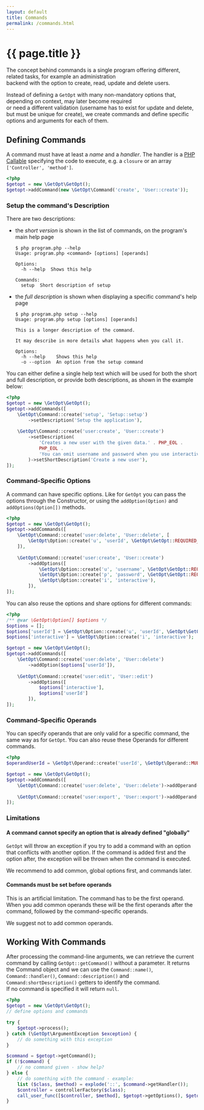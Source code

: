 ```yaml
---
layout: default
title: Commands
permalink: /commands.html
---
```

# {{ page.title }}

The concept behind commands is a single program offering different, related tasks, for example an administration  
backend with the option to create, read, update and delete users. 

Instead of defining a `GetOpt` with many non-mandatory options that, depending on context, may later become required  
or need a different validation (username has to exist for update and delete, but must be unique for create), 
we create commands and define specific options and arguments for each of them.

## Defining Commands

A command must have at least a _name_ and a _handler_. 
The handler is a [PHP Callable](http://php.net/manual/en/language.types.callable.php) 
specifying the code to execute, e.g. a `closure` or an array `['Controller', 'method']`.

```php
<?php
$getopt = new \GetOpt\GetOpt();
$getopt->addCommand(new \GetOpt\Command('create', 'User::create'));
```

### Setup the command's Description

There are two descriptions:

- the *short version* is shown in the list of commands, on the program's main help page
    ```console
    $ php program.php --help
    Usage: program.php <command> [options] [operands]
    
    Options:
      -h --help  Shows this help
      
    Commands:
      setup  Short description of setup
    ```

- the *full description* is shown when displaying a specific command's help page 
    ```console
    $ php program.php setup --help
    Usage: program.php setup [options] [operands]
    
    This is a longer description of the command.
    
    It may describe in more details what happens when you call it.
    
    Options:
      -h --help    Shows this help
      -o --option  An option from the setup command
    ```

You can either define a single help text which will be used for both the short and full description, 
or provide both descriptions, as shown in the example below:

```php
<?php
$getopt = new \GetOpt\GetOpt();
$getopt->addCommands([
    \GetOpt\Command::create('setup', 'Setup::setup')
        ->setDescription('Setup the application'),
        
    \GetOpt\Command::create('user:create', 'User::create')
        ->setDescription(
            'Creates a new user with the given data.' . PHP_EOL .
            PHP_EOL .
            'You can omit username and password when you use interactive mode.'
        )->setShortDescription('Create a new user'),
]);
```

### Command-Specific Options

A command can have specific options. Like for `GetOpt` you can pass the options through the Constructor, 
or using the `addOption(Option)` and `addOptions(Option[])` methods.

```php
<?php
$getopt = new \GetOpt\GetOpt();
$getopt->addCommands([
    \GetOpt\Command::create('user:delete', 'User::delete', [
        \GetOpt\Option::create('u', 'userId', \GetOpt\GetOpt::REQUIRED_ARGUMENT),
    ]),
    
    \GetOpt\Command::create('user:create', 'User::create')
        ->addOptions([
            \GetOpt\Option::create('u', 'username', \GetOpt\GetOpt::REQUIRED_ARGUMENT),
            \GetOpt\Option::create('p', 'password', \GetOpt\GetOpt::REQUIRED_ARGUMENT),
            \GetOpt\Option::create('i', 'interactive'),
        ]),
]);
```

You can also reuse the options and share options for different commands:

```php
<?php
/** @var \GetOpt\Option[] $options */
$options = [];
$options['userId'] = \GetOpt\Option::create('u', 'userId', \GetOpt\GetOpt::REQUIRED_ARGUMENT);
$options['interactive'] = \GetOpt\Option::create('i', 'interactive');

$getopt = new \GetOpt\GetOpt();
$getopt->addCommands([
    \GetOpt\Command::create('user:delete', 'User::delete')
        ->addOption($options['userId']),
        
    \GetOpt\Command::create('user:edit', 'User::edit')
        ->addOptions([
            $options['interactive'],
            $options['userId']
        ]),
]);
```

### Command-Specific Operands

You can specify operands that are only valid for a specific command, the same way as for `GetOpt`. You can also reuse
these Operands for different commands.

```php
<?php
$operandUserId = \GetOpt\Operand::create('userId', \GetOpt\Operand::MULTIPLE);

$getopt = new \GetOpt\GetOpt();
$getopt->addCommands([
    \GetOpt\Command::create('user:delete', 'User::delete')->addOperand($operandUserId),
    
    \GetOpt\Command::create('user:export', 'User::export')->addOperand($operandUserId),
]);
```

### Limitations

#### A command cannot specify an option that is already defined "globally"
 
`GetOpt` will throw an exception if you try to add a command with an option that conflicts with another option. 
If the command is added first and the option after, the exception will be thrown when the command is executed. 

We recommend to add common, global options first, and commands later.

#### Commands must be set before operands

This is an artificial limitation. The command has to be the first operand. When you add common operands these will be
the first operands after the command, followed by the command-specific operands. 

We suggest not to add common operands.

## Working With Commands

After processing the command-line arguments, we can retrieve the current command by calling `GetOpt::getCommand()` 
without a parameter. It returns the Command object and we can use the `Command::name()`, `Command::handler()`,
`Command::description()` and `Command:shortDescription()` getters to identify the command.  
If no command is specified it will return `null`.

```php
<?php
$getopt = new \GetOpt\GetOpt();
// define options and commands

try {
    $getopt->process();
} catch (\GetOpt\ArgumentException $exception) {
    // do something with this exception
}

$command = $getopt->getCommand();
if (!$command) {
    // no command given - show help?
} else {
    // do something with the command - example:
    list ($class, $method) = explode('::', $command->getHandler());
    $controller = controllerFactory($class);
    call_user_func([$controller, $method], $getopt->getOptions(), $getopt->getOperands());
}
```

